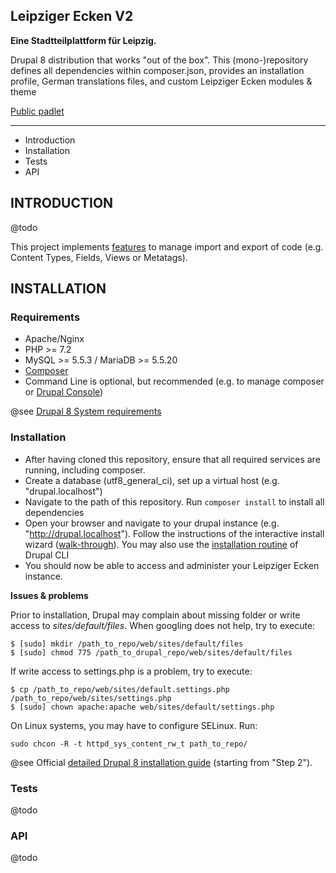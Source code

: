 ## Leipziger Ecken V2

**Eine Stadtteilplattform für Leipzig.**

Drupal 8 distribution that works "out of the box". This (mono-)repository defines all dependencies within composer.json, provides an installation profile, German translations files, and custom Leipziger Ecken modules & theme

[Public padlet](https://padlet.com/matthias75/leipzigerecken)

---------------------

 * Introduction
 * Installation
 * Tests
 * API

INTRODUCTION
---------------------

@todo

This project implements [features](https://www.drupal.org/project/features) to manage import and export of code (e.g. Content Types, Fields, Views or Metatags).

INSTALLATION
---------------------

### Requirements

 * Apache/Nginx
 * PHP >= 7.2
 * MySQL >= 5.5.3 / MariaDB >= 5.5.20
 * [Composer](https://getcomposer.org/)
 * Command Line is optional, but recommended (e.g. to manage composer or [Drupal Console](https://drupalconsole.com/))

@see [Drupal 8 System requirements](https://www.drupal.org/docs/8/system-requirements)

### Installation

 * After having cloned this repository, ensure that all required services are running, including composer.
 * Create a database (utf8_general_ci), set up a virtual host (e.g. "drupal.localhost")
 * Navigate to the path of this repository. Run
 ``` composer install ``` to install all dependencies
 * Open your browser and navigate to your drupal instance (e.g. "http://drupal.localhost"). Follow the instructions of the interactive install wizard ([walk-through](https://www.drupal.org/docs/user_guide/en/install-run.html)). You may also use the [installation routine](https://drupalconsole.com/docs/en/commands/site-install) of Drupal CLI
 * You should now be able to access and administer your Leipziger Ecken instance.

**Issues & problems**

Prior to installation, Drupal may complain about missing folder or write access to *sites/default/files*. When googling does not help, try to execute:

```
$ [sudo] mkdir /path_to_repo/web/sites/default/files
$ [sudo] chmod 775 /path_to_drupal_repo/web/sites/default/files
```
If write access to settings.php is a problem, try to execute:
```
$ cp /path_to_repo/web/sites/default.settings.php /path_to_repo/web/sites/settings.php
$ [sudo] chown apache:apache web/sites/default/settings.php
```
On Linux systems, you may have to configure SELinux. Run:
```
sudo chcon -R -t httpd_sys_content_rw_t path_to_repo/
```

@see Official [detailed Drupal 8 installation guide](https://www.drupal.org/docs/8/install) (starting from "Step 2").

### Tests

@todo

### API

@todo
